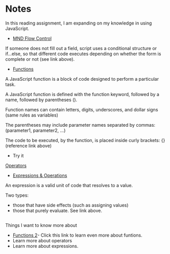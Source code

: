 # Notes
In this reading assignment, I am expanding on my knowledge in using JavaScript.


* [MND Flow Control](https://developer.mozilla.org/en-US/docs/Glossary/Control_flow)

If someone does not fill out a field, script uses a conditional structure or if...else, so that different code executes depending on whether the form is complete or not (see link above).

* [Functions](https://www.w3schools.com/js/js_functions.asp)

A JavaScript function is a block of code designed to perform a particular task.

A JavaScript function is defined with the function keyword, followed by a name, followed by parentheses ().

Function names can contain letters, digits, underscores, and dollar signs (same rules as variables)

The parentheses may include parameter names separated by commas:
(parameter1, parameter2, ...)

The code to be executed, by the function, is placed inside curly brackets: {} (reference link above)

* Try it 

[Operators](https://www.w3schools.com/js/js_operators.asp)

* [Expressions & Operations](https://developer.mozilla.org/en-US/docs/Web/JavaScript/Guide/Expressions_and_Operators)

An expression is a valid unit of code that resolves to a value.

Two types: 
- those that have side effects (such as assigning values) 
-  those that purely evaluate.
See link above.


## 
Things I want to know more about
* [Functions 2](https://developer.mozilla.org/en-US/docs/Web/JavaScript/Guide/Functions)- Click this link to learn even more about funtions.
* Learn more about operators
* Learn more about expressions.

